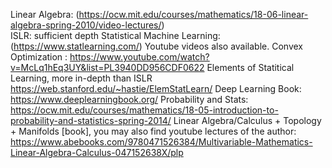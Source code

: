Linear Algebra: (https://ocw.mit.edu/courses/mathematics/18-06-linear-algebra-spring-2010/video-lectures/)  
ISLR: sufficient depth Statistical Machine Learning: (https://www.statlearning.com/) Youtube videos also available. 
Convex Optimization : https://www.youtube.com/watch?v=McLq1hEq3UY&list=PL3940DD956CDF0622
Elements of Statitical Learning, more in-depth than ISLR https://web.stanford.edu/~hastie/ElemStatLearn/
Deep Learning Book: https://www.deeplearningbook.org/ 
Probability and Stats: https://ocw.mit.edu/courses/mathematics/18-05-introduction-to-probability-and-statistics-spring-2014/
Linear Algebra/Calculus + Topology + Manifolds [book], you may also find youtube lectures of the author: https://www.abebooks.com/9780471526384/Multivariable-Mathematics-Linear-Algebra-Calculus-047152638X/plp
